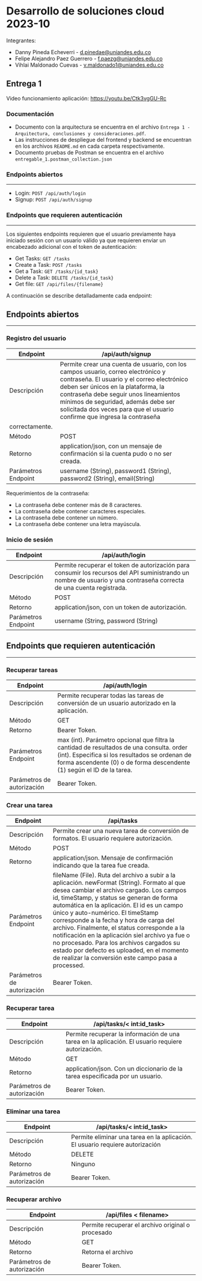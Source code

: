 # Desarrollo de soluciones cloud 2023-10
Integrantes:
* Danny Pineda Echeverri - d.pinedae@uniandes.edu.co
* Felipe Alejandro Paez Guerrero - f.paezg@uniandes.edu.co
* Vihlai Maldonado Cuevas - v.maldonado1@uniandes.edu.co

## Entrega 1

Video funcionamiento aplicación: https://youtu.be/Ctk3vgGU-Rc

### Documentación
* Documento con la arquitectura se encuentra en el archivo `Entrega 1 - Arquitectura, conclusiones y consideraciones.pdf`.
* Las instrucciones de despliegue del frontend y backend se encuentran en los archivos `README.md` en cada carpeta respectivamente.
* Documento pruebas de Postman se encuentra en el archivo `entregable_1.postman_collection.json`

### Endpoints abiertos
---
* Login: `POST /api/auth/login`
* Signup: `POST /api/auth/signup`

### Endpoints que requieren autenticación
---
Los siguientes endpoints requieren que el usuario previamente haya iniciado sesión con un usuario válido ya que requieren enviar un encabezado adicional con el token de autenticación:
* Get Tasks: `GET /tasks`
* Create a Task: `POST /tasks`
* Get a Task: `GET /tasks/{id_task}`
* Delete a Task: `DELETE /tasks/{id_task}`
* Get file: `GET /api/files/{filename}`
 
A continuación se describe detalladamente cada endpoint:
## Endpoints abiertos
---
### Registro del usuario
| Endpoint            | /api/auth/signup  |
|---------------------|-------------------------------------------------------------------------------------------------------------------------------------------------------------------------------------------------------------------------------------------------------|
| Descripción         | Permite crear una cuenta de usuario, con los campos usuario, correo electrónico y contraseña. El usuario y el correo electrónico deben ser únicos en la plataforma, la contraseña debe seguir unos lineamientos mínimos de seguridad, además debe ser solicitada dos veces para que el usuario confirme que ingresa la contraseña
correctamente. |
| Método | POST  |
| Retorno| application/json, con un mensaje de confirmación si la cuenta pudo o no ser creada.|
| Parámetros Endpoint | username (String),  password1 (String), password2 (String), email(String)|

Requerimientos de la contraseña:
* La contraseña debe contener más de 8 caracteres.
* La contraseña debe contener caracteres especiales.
* La contraseña debe contener un número.
* La contraseña debe contener una letra mayúscula.

### Inicio de sesión
| Endpoint            | /api/auth/login              |
|---------------------|----------------------------------------------------------------------------------------------------------------------------------------------------------------------|
| Descripción         | Permite recuperar el token de autorización para consumir los recursos del API suministrando un nombre de usuario y una contraseña correcta de una cuenta registrada. |
| Método              | POST                         |
| Retorno             | application/json, con un token de autorización.                                                                                                                      |
| Parámetros Endpoint | username (String, password (String)                                                                                                                                  |

## Endpoints que requieren autenticación
---

### Recuperar tareas
| Endpoint            | /api/auth/login|
|---------------------|----------------------------------------------------------------------------------------------------------------------------------------------------------------------------------------------------------------------|
| Descripción         | Permite recuperar todas las tareas de conversión de un usuario autorizado en la aplicación.
| Método              | GET            |
| Retorno             | Bearer Token.  |
| Parámetros Endpoint | max (int). Parámetro opcional que filtra la cantidad de resultados de una consulta. order (int). Especifica si los resultados se ordenan de forma ascendente (0) o de forma descendente (1) según el ID de la tarea. 
| Parámetros de autorización | Bearer Token.                                                                 |


### Crear una tarea
| Endpoint            | /api/tasks            |
|---------------------|---------------------------------------------------------------------------------------------------------------------------------------------------------------------------------------------------------------------------------------------------------------------------------------------------------------------------------------------------------------------------------------------------------------------------------------------------------------------------------------------------------------------------------------------------------------------------|
| Descripción         | Permite crear una nueva tarea de conversión de formatos. El usuario requiere autorización.|
| Método              |POST|
| Retorno             | application/json. Mensaje de confirmación indicando que la tarea fue creada.                                                                                  |
| Parámetros Endpoint | fileName (File). Ruta del archivo a subir a la aplicación. newFormat (String). Formato al que desea cambiar el archivo cargado. Los campos id, timeStamp, y status se generan de forma automática en la aplicación. El id es un campo único y auto-numérico. El timeStamp corresponde a la fecha y hora de carga del archivo. Finalmente, el status corresponde a la notificación en la aplicación siel archivo ya fue o no procesado. Para los archivos cargados su estado por defecto es uploaded, en el momento de realizar la conversión este campo pasa a processed. |
| Parámetros de autorización | Bearer Token.                                                                 |

### Recuperar tarea
| Endpoint                   | /api/tasks/< int:id_task>                                                                   |
|----------------------------|--------------------------------------------------------------------------------------------|
| Descripción                | Permite recuperar la información de una tarea en la aplicación. El usuario requiere autorización.|
| Método                     | GET                                                                                        |
| Retorno                    | application/json. Con un diccionario de la tarea especificada por un usuario.              |
| Parámetros de autorización | Bearer Token.                                                                              |

### Eliminar una tarea
| Endpoint                   | /api/tasks/< int:id_task>                                                      |
|----------------------------|-------------------------------------------------------------------------------|
| Descripción                | Permite eliminar una tarea en la aplicación. El usuario requiere autorización |
| Método                     | DELETE                                                                        |
| Retorno                    | Ninguno                                                                       |
| Parámetros de autorización | Bearer Token.                                                                 |


### Recuperar archivo
| Endpoint                   | /api/files < filename>
|----------------------------|---------------------------------------------------|
| Descripción                | Permite recuperar el archivo original o procesado |
| Método                     | GET                                               |
| Retorno                    | Retorna el archivo                                |
| Parámetros de autorización | Bearer Token.                                     |